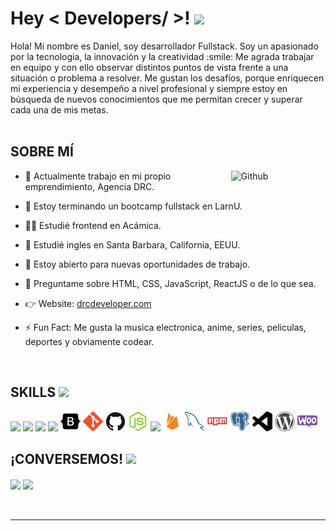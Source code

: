 <h1> Hey < Developers/ >! <img src = "https://raw.githubusercontent.com/MartinHeinz/MartinHeinz/master/wave.gif" width = 30px> </h1>
<p align='center'>
</p>

<div size='20px'> Hola! Mi nombre es Daniel, soy desarrollador Fullstack. Soy un apasionado por la tecnologia, la innovación y la creatividad  :smile: 
Me agrada trabajar en equipo y con ello observar distintos puntos de vista frente a una situación o problema a resolver. Me gustan los desafíos, porque enriquecen mi experiencia y  desempeño a nivel  profesional y siempre estoy en búsqueda de nuevos conocimientos que me permitan crecer y superar cada una de mis metas.
</div>

  <br>
   
<h2> SOBRE MÍ </h2>

<img width="30%" height="30%" align="right" alt="Github" src="https://media.giphy.com/media/qy5puFfG5DGAFbr0SD/giphy-downsized-large.gif" />

- 🔭 Actualmente trabajo en mi propio emprendimiento, Agencia DRC.
  
- 🌱 Estoy terminando un bootcamp fullstack en LarnU.
  
- 👨‍💻 Estudié frontend en Acámica.  
  
- 🗽 Estudié ingles en Santa Barbara, California, EEUU.
  
- 👯 Estoy abierto para nuevas oportunidades de trabajo.
  
- 💬 Preguntame sobre HTML, CSS, JavaScript, ReactJS o de lo que sea.
  
- 👉 Website: [drcdeveloper.com](https://drcdeveloper.com/)
  
- ⚡ Fun Fact: Me gusta la musica electronica, anime, series, peliculas, deportes y obviamente codear.

  <br>
  
<h2> SKILLS <img src = "https://media2.giphy.com/media/QssGEmpkyEOhBCb7e1/giphy.gif?cid=ecf05e47a0n3gi1bfqntqmob8g9aid1oyj2wr3ds3mg700bl&rid=giphy.gif" width = 32px> </h2>
  <div>
<img width ='32px' src ='https://raw.githubusercontent.com/rahulbanerjee26/githubAboutMeGenerator/main/icons/html.svg'>
<img width ='32px' src ='https://raw.githubusercontent.com/rahulbanerjee26/githubAboutMeGenerator/main/icons/css.svg'>
<img width ='32px' src ='https://raw.githubusercontent.com/rahulbanerjee26/githubAboutMeGenerator/main/icons/javascript.svg'>
<img width ='32px' src ='https://raw.githubusercontent.com/rahulbanerjee26/githubAboutMeGenerator/main/icons/reactjs.svg'>
<img width ='32px' src ='https://github.com/devicons/devicon/blob/master/icons/bootstrap/bootstrap-plain.svg'>
<img width ='32px' src ='https://github.com/devicons/devicon/blob/master/icons/git/git-plain.svg'>
<img width ='32px' src ='https://github.com/devicons/devicon/blob/master/icons/github/github-original.svg'>
<img width ='32px' src ='https://github.com/devicons/devicon/blob/master/icons/nodejs/nodejs-plain.svg'>
<img width ='32px' src ='https://github.com/devicons/devicon/blob/master/icons/express/express-original.s'>
<img width ='32px' src ='https://github.com/devicons/devicon/blob/master/icons/firebase/firebase-plain.svg'>
<img width ='32px' src ='https://github.com/devicons/devicon/blob/master/icons/mysql/mysql-plain.svg'>
<img width ='32px' src ='https://github.com/devicons/devicon/blob/master/icons/npm/npm-original-wordmark.svg'>
<img width ='32px' src ='https://github.com/devicons/devicon/blob/master/icons/postgresql/postgresql-plain.svg'>
<img width ='32px' src ='https://github.com/devicons/devicon/blob/master/icons/vscode/vscode-plain.svg'>
<img width ='32px' src ='https://github.com/devicons/devicon/blob/master/icons/wordpress/wordpress-plain.svg'>
<img width ='32px' src ='https://github.com/devicons/devicon/blob/master/icons/woocommerce/woocommerce-plain.svg'>

</div>
  
  
<h2> ¡CONVERSEMOS! <img src='https://raw.githubusercontent.com/ShahriarShafin/ShahriarShafin/main/Assets/handshake.gif' width="100px"> </h2>
<a href = 'https://www.linkedin.com/in/daniel-rojas-casanova/'> <img margin-right="20px" width = '32px' align= 'center' src="https://raw.githubusercontent.com/rahulbanerjee26/githubAboutMeGenerator/main/icons/linked-in-alt.svg"/></a> 
<a href = 'https://drcdeveloper.com/'> <img width = '32px' align= 'center' src="https://raw.githubusercontent.com/rahulbanerjee26/githubAboutMeGenerator/main/icons/portfolio.png"/></a> 

  
<br>
<br>
  <br>
  

-----
